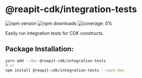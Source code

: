 # @reapit-cdk/integration-tests


![npm version](https://img.shields.io/npm/v/@reapit-cdk/integration-tests)
![npm downloads](https://img.shields.io/npm/dm/@reapit-cdk/integration-tests)
![coverage: 0%](https://img.shields.io/badge/coverage-0%-red)

Easily run integration tests for CDK constructs.

## Package Installation:

```sh
yarn add --dev @reapit-cdk/integration-tests
# or
npm install @reapit-cdk/integration-tests --save-dev
```